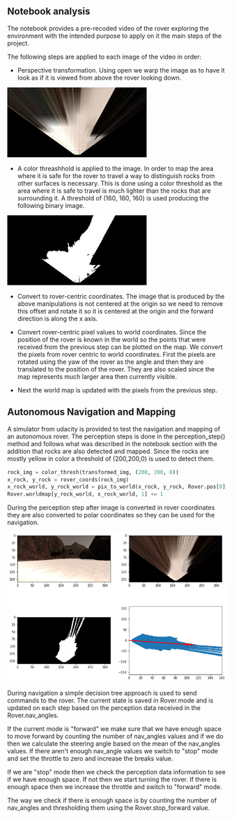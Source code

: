 ## Notebook analysis

The notebook provides a pre-recoded video of the rover exploring the environment with the intended purpose to apply
on it the main steps of the project.

The following steps are applied to each image of the video in order:
* Perspective transformation. Using open we warp the image as to have it look as if it is viewed from above the rover looking down. 

![Warped image](output/warped_example.jpg)

* A color threashhold is applied to the image. In order to map the area where it is safe for the rover to travel a way 
to distinguish rocks from other surfaces is necessary. This is done using a color threshold as the area where it is safe 
to travel is much lighter than the rocks that are surrounding it. 
A threshold of (160, 160, 160) is used producing the following binary image.

![Threshed image](output/warped_threshed.jpg)

* Convert to rover-centric coordinates. The image that is produced by the above manipulations is not centered at the origin
so we need to remove this offset and rotate it so it is centered at the origin and the forward direction is along the x axis.

* Convert rover-centric pixel values to world coordinates. Since the position of the rover is known in the world so 
the points that were received from the previous step can be plotted on the map. We convert the pixels from rover centric 
to world coordinates. First the pixels are rotated using the yaw of the rover as the angle and then they are translated to
the position of the rover. They are also scaled since the map represents much larger area then currently visible. 

* Next the world map is updated with the pixels from the previous step.


## Autonomous Navigation and Mapping

A simulator from udacity is provided to test the navigation and mapping of an autonomous rover. The perception steps is 
done in the perception_step() method and follows what was described in the notebook section with the addition that rocks 
are also detected and mapped. Since the rocks are mostly yellow in color a threshold of (200,200,0) is used to detect them.
```python
rock_img = color_thresh(transformed_img, (200, 200, 0))
x_rock, y_rock = rover_coords(rock_img)
x_rock_world, y_rock_world = pix_to_world(x_rock, y_rock, Rover.pos[0], Rover.pos[1], Rover.yaw, 200, 10)
Rover.worldmap[y_rock_world, x_rock_world, 1] += 1
```
During the perception step after image is converted in rover coordinates they are also converted to polar coordinates 
so they can be used for the navigation.

![Threshed image](output/polar.png)

During navigation a simple decision tree approach is used to send commands to the rover.
The current state is saved in Rover.mode and is updated on each step based on the perception data received in the 
Rover.nav_angles.

If the current mode is "forward" we make sure that we have enough space to move forward by counting the number of nav_angles 
values and if we do then we calculate the steering angle based on the mean of the nav_angles values. 
If there aren't enough nav_angle values we switch to "stop" mode and set the throttle to zero and increase the breaks value.

If we are "stop" mode then we check the perception data information to see if we have enough space. If not then we start 
turning the rover. If there is enough space then we increase the throttle and switch to "forward" mode. 

The way we check if there is enough space is by counting the number of nav_angles and thresholding them using the 
Rover.stop_forward value.


